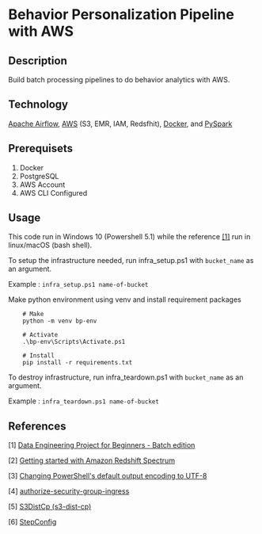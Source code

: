 # Behavior Personalization Pipeline with AWS

## Description

Build batch processing pipelines to do behavior analytics with AWS.

## Technology

[Apache Airflow](https://airflow.apache.org/), [AWS](https://aws.amazon.com/) (S3, EMR, IAM, Redsfhit), [Docker](https://www.docker.com/), and [PySpark](https://spark.apache.org/docs/latest/api/python/index.html)

## Prerequisets

1. Docker
2. PostgreSQL
3. AWS Account
4. AWS CLI Configured

## Usage

This code run in Windows 10 (Powershell 5.1) while the reference [[1]](https://www.startdataengineering.com/post/data-engineering-project-for-beginners-batch-edition/) run in linux/macOS (bash shell).

To setup the infrastructure needed, run infra_setup.ps1 with `bucket_name` as an argument.

Example : `infra_setup.ps1 name-of-bucket`

Make python environment using venv and install requirement packages

```
    # Make
    python -m venv bp-env
    
    # Activate
    .\bp-env\Scripts\Activate.ps1
    
    # Install
    pip install -r requirements.txt
```

To destroy infrastructure, run infra_teardown.ps1 with `bucket_name` as an argument.

Example : `infra_teardown.ps1 name-of-bucket`

## References

[1] [Data Engineering Project for Beginners - Batch edition](https://www.startdataengineering.com/post/data-engineering-project-for-beginners-batch-edition/)

[2] [Getting started with Amazon Redshift Spectrum ](https://docs.aws.amazon.com/redshift/latest/dg/c-getting-started-using-spectrum.html)

[3] [Changing PowerShell's default output encoding to UTF-8](https://stackoverflow.com/questions/40098771/changing-powershells-default-output-encoding-to-utf-8)

[4] [authorize-security-group-ingress](https://docs.aws.amazon.com/cli/latest/reference/ec2/authorize-security-group-ingress.html)

[5] [S3DistCp (s3-dist-cp)](https://docs.aws.amazon.com/emr/latest/ReleaseGuide/UsingEMR_s3distcp.html)

[6] [StepConfig](https://docs.aws.amazon.com/emr/latest/APIReference/API_StepConfig.html)